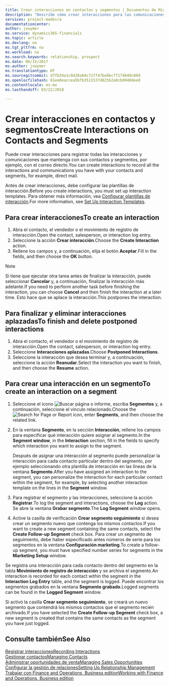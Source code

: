 ```yaml
---
title: Crear interacciones en contactos y segmentos | Documentos de Microsoft
description: "Describe cómo crear interacciones para las comunicaciones que mantenga con sus contactos y segmentos en Finance and Operations, Business edition, por ejemplo, con el correo directo."
services: project-madeira
documentationcenter: 
author: jswymer
ms.service: dynamics365-financials
ms.topic: article
ms.devlang: na
ms.tgt_pltfrm: na
ms.workload: na
ms.search.keywords: relationship, prospect
ms.date: 06/15/2017
ms.author: jswymer
ms.translationtype: HT
ms.sourcegitcommit: d7fb34e1c9428a64c71ff47be8bcff174649c00d
ms.openlocfilehash: 61ee0eaccea5bfb3511537d825b2a0cb8948dee8
ms.contentlocale: es-mx
ms.lasthandoff: 03/22/2018

---
```

# <a name="create-interactions-on-contacts-and-segments"></a><span data-ttu-id="07704-103">Crear interacciones en contactos y segmentos</span><span class="sxs-lookup"><span data-stu-id="07704-103">Create Interactions on Contacts and Segments</span></span>
<span data-ttu-id="07704-104">Puede crear interacciones para registrar todas las interacciones y comunicaciones que mantenga con sus contactos y segmentos, por ejemplo, con el correo directo.</span><span class="sxs-lookup"><span data-stu-id="07704-104">You can create interactions to record all the interactions and communications you have with your contacts and segments, for example, direct mail.</span></span>

<span data-ttu-id="07704-105">Antes de crear interacciones, debe configurar las plantillas de interacción.</span><span class="sxs-lookup"><span data-stu-id="07704-105">Before you create interactions, you must set up interaction templates.</span></span> <span data-ttu-id="07704-106">Para obtener más información, vea [Configurar plantillas de interacción](marketing-interactions.md).</span><span class="sxs-lookup"><span data-stu-id="07704-106">For more information, see  [Set Up Interaction Templates](marketing-interactions.md).</span></span>

## <a name="to-create-an-interaction"></a><span data-ttu-id="07704-107">Para crear interacciones</span><span class="sxs-lookup"><span data-stu-id="07704-107">To create an interaction</span></span>
1. <span data-ttu-id="07704-108">Abra el contacto, el vendedor o el movimiento de registro de interacción.</span><span class="sxs-lookup"><span data-stu-id="07704-108">Open the contact, salesperson, or interaction log entry.</span></span>
2. <span data-ttu-id="07704-109">Seleccione la acción **Crear interacción**.</span><span class="sxs-lookup"><span data-stu-id="07704-109">Choose the **Create Interaction** action.</span></span>
3. <span data-ttu-id="07704-110">Rellene los campos y, a continuación, elija el botón **Aceptar**.</span><span class="sxs-lookup"><span data-stu-id="07704-110">Fill in the fields, and then choose the **OK** button.</span></span>

> [!NOTE]  
>   <span data-ttu-id="07704-111">Si tiene que ejecutar otra tarea antes de finalizar la interacción, puede seleccionar **Cancelar** y, a continuación, finalizar la interacción más adelante.</span><span class="sxs-lookup"><span data-stu-id="07704-111">If you need to perform another task before finishing the interaction, you can choose **Cancel** and then finish the interaction at a later time.</span></span> <span data-ttu-id="07704-112">Esto hace que se aplace la interacción.</span><span class="sxs-lookup"><span data-stu-id="07704-112">This postpones the interaction.</span></span>

## <a name="to-finish-and-delete-postponed-interactions"></a><span data-ttu-id="07704-113">Para finalizar y eliminar interacciones aplazadas</span><span class="sxs-lookup"><span data-stu-id="07704-113">To finish and delete postponed interactions</span></span>
1. <span data-ttu-id="07704-114">Abra el contacto, el vendedor o el movimiento de registro de interacción.</span><span class="sxs-lookup"><span data-stu-id="07704-114">Open the contact, salesperson, or interaction log entry.</span></span>
2. <span data-ttu-id="07704-115">Seleccione **Interacciones aplazadas**.</span><span class="sxs-lookup"><span data-stu-id="07704-115">Choose **Postponed Interactions**.</span></span>
3. <span data-ttu-id="07704-116">Seleccione la interacción que desea terminar y, a continuación, seleccione la acción **Reanudar**.</span><span class="sxs-lookup"><span data-stu-id="07704-116">Select the interaction you want to finish, and then choose the **Resume** action.</span></span>

## <a name="to-create-an-interaction-on-a-segment"></a><span data-ttu-id="07704-117">Para crear una interacción en un segmento</span><span class="sxs-lookup"><span data-stu-id="07704-117">To create an interaction on a segment</span></span>
1. <span data-ttu-id="07704-118">Seleccione el icono ![Buscar página o informe](media/ui-search/search_small.png "icono Buscar página o informe"), escriba **Segmentos** y, a continuación, seleccione el vínculo relacionado.</span><span class="sxs-lookup"><span data-stu-id="07704-118">Choose the ![Search for Page or Report](media/ui-search/search_small.png "Search for Page or Report icon") icon, enter **Segments**, and then choose the related link.</span></span>
2. <span data-ttu-id="07704-119">En la ventana **Segmento**, en la sección **Interacción**, rellene los campos para especificar qué interacción quiere asignar al segmento.</span><span class="sxs-lookup"><span data-stu-id="07704-119">In the **Segment window**, in the **Interaction** section, fill in the fields to specify which interaction you want to assign to the segment.</span></span>

    <span data-ttu-id="07704-120">Después de asignar una interacción al segmento puede personalizar la interacción para cada contacto particular dentro del segmento, por ejemplo seleccionando otra plantilla de interacción en las líneas de la ventana **Segmento**.</span><span class="sxs-lookup"><span data-stu-id="07704-120">After you have assigned an interaction to the segment, you can personalize the interaction for each particular contact within the segment, for example, by selecting another interaction template on the lines in the **Segment** window.</span></span>  
3. <span data-ttu-id="07704-121">Para registrar el segmento y las interacciones, seleccione la acción **Registrar**.</span><span class="sxs-lookup"><span data-stu-id="07704-121">To log the segment and interactions, choose the **Log** action.</span></span> <span data-ttu-id="07704-122">Se abre la ventana **Grabar segmento**.</span><span class="sxs-lookup"><span data-stu-id="07704-122">The **Log Segment** window opens.</span></span>
4. <span data-ttu-id="07704-123">Active la casilla de verificación **Crear segmento seguimiento** si desea crear un segmento nuevo que contenga los mismos contactos.</span><span class="sxs-lookup"><span data-stu-id="07704-123">If you want to create a new segment containing the same contacts, select the **Create Follow-up Segment** check box.</span></span> <span data-ttu-id="07704-124">Para crear un segmento de seguimiento, debe haber especificado antes números de serie para los segmentos en la ventana **Configuración marketing**.</span><span class="sxs-lookup"><span data-stu-id="07704-124">To create a follow-up segment, you must have specified number series for segments in the **Marketing Setup** window.</span></span>

<span data-ttu-id="07704-125">Se registra una interacción para cada contacto dentro del segmento en la tabla **Movimiento de registro de interacción** y se archiva el segmento.</span><span class="sxs-lookup"><span data-stu-id="07704-125">An interaction is recorded for each contact within the segment in the **Interaction Log Entry** table, and the segment is logged.</span></span> <span data-ttu-id="07704-126">Puede encontrar los segmentos grabados en la ventana **Segmento grabado**.</span><span class="sxs-lookup"><span data-stu-id="07704-126">Logged segments can be found in the **Logged Segment** window.</span></span>

<span data-ttu-id="07704-127">Si activó la casilla **Crear segmento seguimiento**, se creará un nuevo segmento que contendrá los mismos contactos que el segmento recién archivado.</span><span class="sxs-lookup"><span data-stu-id="07704-127">If you have selected the **Create Follow-up Segment** check box, a new segment is created that contains the same contacts as the segment you have just logged.</span></span>

## <a name="see-also"></a><span data-ttu-id="07704-128">Consulte también</span><span class="sxs-lookup"><span data-stu-id="07704-128">See Also</span></span>
[<span data-ttu-id="07704-129">Registrar interacciones</span><span class="sxs-lookup"><span data-stu-id="07704-129">Recording Interactions</span></span>](marketing-interactions.md)  
[<span data-ttu-id="07704-130">Gestionar contactos</span><span class="sxs-lookup"><span data-stu-id="07704-130">Managing Contacts</span></span>](marketing-contacts.md)  
[<span data-ttu-id="07704-131">Administrar oportunidades de venta</span><span class="sxs-lookup"><span data-stu-id="07704-131">Managing Sales Opportunities</span></span>](marketing-manage-sales-opportunities.md)  
[<span data-ttu-id="07704-132">Configurar la gestión de relaciones</span><span class="sxs-lookup"><span data-stu-id="07704-132">Setting Up Relationship Management</span></span>](marketing-setup-marketing.md)  
[<span data-ttu-id="07704-133">Trabajar con Finance and Operations, Business edition</span><span class="sxs-lookup"><span data-stu-id="07704-133">Working with Finance and Operations, Business edition</span></span>](ui-work-product.md)

